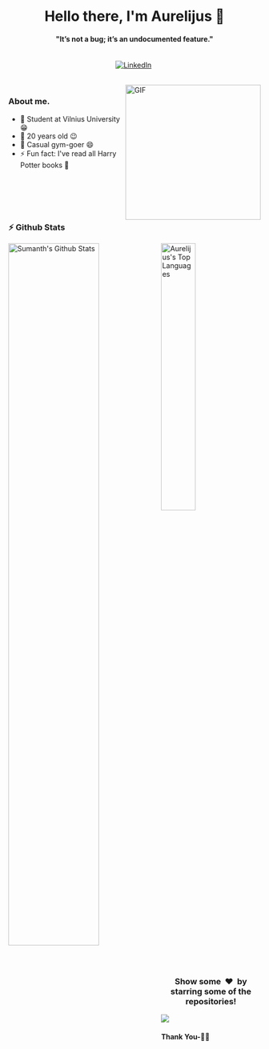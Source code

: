 <p>
  <h1 align="center"><b>Hello there, I'm Aurelijus 👋</b></h1>
</p>

<p>
  <h4 align="center"><b>"It’s not a bug; it’s an undocumented feature."</b></h4>
</p>

<p align="center">
<br>
<a href="https://www.linkedin.com/in/aurelijus-lukšas-719b77298/"><img src="https://img.shields.io/badge/linkedin-%230077B5.svg?&style=for-the-badge&logo=linkedin&logoColor=white" alt="LinkedIn" /></a>&nbsp;
</p>

<br>

<img align="right" height="270px" alt="GIF" src="https://i.pinimg.com/originals/e4/26/70/e426702edf874b181aced1e2fa5c6cde.gif" />

### About me.
- 🔭 Student at Vilnius University :grin:
- 👯 20 years old :wink:
- 💬 Casual gym-goer :smile: 
- ⚡ Fun fact: I've read all Harry Potter books :raised_hands:



<br>

<br>
<br>
<br>


### :zap: Github Stats

  <img align="left" src="https://github-readme-stats.vercel.app/api?username=AurelijusLuksas&show_icons=true&title_color=fff&icon_color=79ff97&text_color=efefef&bg_color=24292e" alt="Sumanth's Github Stats" width="60%">
  
<img src="https://github-readme-stats-sumanth-talluri.vercel.app/api/top-langs/?username=AurelijusLuksas&show_icons=true&hide_border=true&theme=radical" width="37%" alt="Aurelijus's Top Languages">




<div align="center">
<h3 align="center">Show some &nbsp;❤️&nbsp; by starring some of the repositories!</h3>
</div><img src="https://github.com/punitkmryh/punitkmryh/blob/master/wave.svg" />


#### Thank You-🙏🏼
